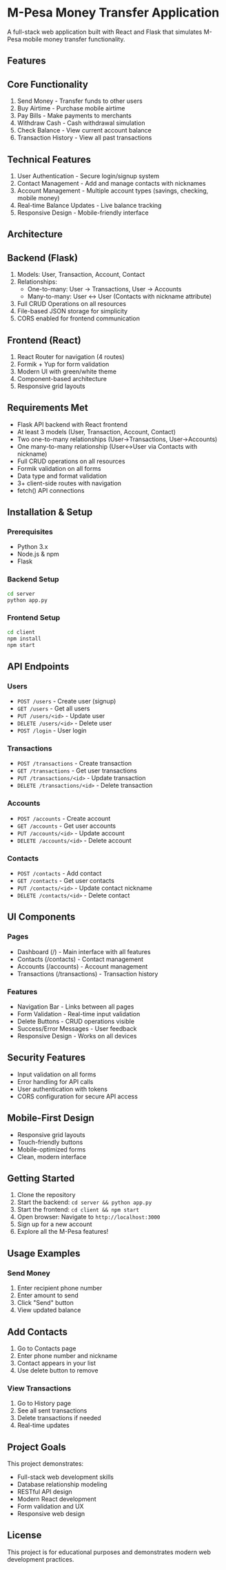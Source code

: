 # M-Pesa Money Transfer Application

A full-stack web application built with React and Flask that simulates M-Pesa mobile money transfer functionality.

## Features

## Core Functionality
1. Send Money - Transfer funds to other users
2. Buy Airtime - Purchase mobile airtime
3. Pay Bills - Make payments to merchants
4. Withdraw Cash - Cash withdrawal simulation
5. Check Balance - View current account balance
6. Transaction History - View all past transactions

## Technical Features
1. User Authentication - Secure login/signup system
2. Contact Management - Add and manage contacts with nicknames
3. Account Management - Multiple account types (savings, checking, mobile money)
4. Real-time Balance Updates - Live balance tracking
5. Responsive Design - Mobile-friendly interface

## Architecture

## Backend (Flask)
1. Models: User, Transaction, Account, Contact
2. Relationships: 
   - One-to-many: User → Transactions, User → Accounts
   - Many-to-many: User ↔ User (Contacts with nickname attribute)
3. Full CRUD Operations on all resources
4. File-based JSON storage for simplicity
5. CORS enabled for frontend communication

## Frontend (React)
1. React Router for navigation (4 routes)
2. Formik + Yup for form validation
3. Modern UI with green/white theme
4. Component-based architecture
5. Responsive grid layouts

## Requirements Met

- Flask API backend with React frontend
- At least 3 models (User, Transaction, Account, Contact)
- Two one-to-many relationships (User→Transactions, User→Accounts)
- One many-to-many relationship (User↔User via Contacts with nickname)
- Full CRUD operations on all resources
- Formik validation on all forms
- Data type and format validation
- 3+ client-side routes with navigation
- fetch() API connections

## Installation & Setup

### Prerequisites
- Python 3.x
- Node.js & npm
- Flask

### Backend Setup
```bash
cd server
python app.py
```

### Frontend Setup
```bash
cd client
npm install
npm start
```

## API Endpoints

### Users
- `POST /users` - Create user (signup)
- `GET /users` - Get all users
- `PUT /users/<id>` - Update user
- `DELETE /users/<id>` - Delete user
- `POST /login` - User login

### Transactions
- `POST /transactions` - Create transaction
- `GET /transactions` - Get user transactions
- `PUT /transactions/<id>` - Update transaction
- `DELETE /transactions/<id>` - Delete transaction

### Accounts
- `POST /accounts` - Create account
- `GET /accounts` - Get user accounts
- `PUT /accounts/<id>` - Update account
- `DELETE /accounts/<id>` - Delete account

### Contacts
- `POST /contacts` - Add contact
- `GET /contacts` - Get user contacts
- `PUT /contacts/<id>` - Update contact nickname
- `DELETE /contacts/<id>` - Delete contact

## UI Components

### Pages
- Dashboard (/) - Main interface with all features
- Contacts (/contacts) - Contact management
- Accounts (/accounts) - Account management  
- Transactions (/transactions) - Transaction history

### Features
- Navigation Bar - Links between all pages
- Form Validation - Real-time input validation
- Delete Buttons - CRUD operations visible
- Success/Error Messages - User feedback
- Responsive Design - Works on all devices

## Security Features

- Input validation on all forms
- Error handling for API calls
- User authentication with tokens
- CORS configuration for secure API access

## Mobile-First Design

- Responsive grid layouts
- Touch-friendly buttons
- Mobile-optimized forms
- Clean, modern interface

## Getting Started

1. Clone the repository
2. Start the backend: `cd server && python app.py`
3. Start the frontend: `cd client && npm start`
4. Open browser: Navigate to `http://localhost:3000`
5. Sign up for a new account
6. Explore all the M-Pesa features!

## Usage Examples

### Send Money
1. Enter recipient phone number
2. Enter amount to send
3. Click "Send" button
4. View updated balance

## Add Contacts
1. Go to Contacts page
2. Enter phone number and nickname
3. Contact appears in your list
4. Use delete button to remove

### View Transactions
1. Go to History page
2. See all sent transactions
3. Delete transactions if needed
4. Real-time updates

## Project Goals

This project demonstrates:
- Full-stack web development skills
- Database relationship modeling
- RESTful API design
- Modern React development
- Form validation and UX
- Responsive web design

## License

This project is for educational purposes and demonstrates modern web development practices.